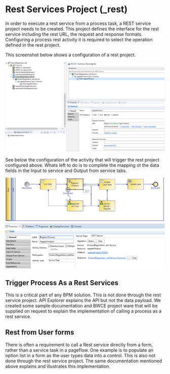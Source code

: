 # Rest Services Project (_rest)

In order to execute a rest service from a process task, a REST service project needs to be created. This project defines the interface for the rest service including the rest URL, the request and response formats. Configuring a process rest activity it is required to select the operation defined in the rest project.

This screenshot below shows a configuration of a rest project.

 ![build_project](images/buildproject/11.png)

 See below the configuration of the activity that will trigger the rest project configured above. Whats left to do is to complete the mapping ot the data fields in the Input to service and Output from service tabs.

  ![build_project](images/buildproject/12.png)


## Trigger Process As a Rest Services
This is a critical part of any BPM solution. This is not done through the rest service project.  API Explorer explains the API but not the data payload. We created some sample documentation and BWCE project ware that will be supplied on request to explain the implementation of calling a process as a rest service.

## Rest from User forms
There is often a requirement to call a Rest service directly from a form, rather than a service task in a pageflow. One example is to populate an option list in a form as the user types data into a control. This is also not done through the rest service project. The same documentation mentioned above explains and illustrates this implementation.
